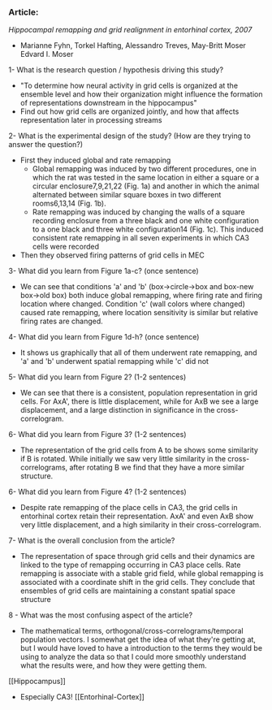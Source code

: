 ### Article: 
*Hippocampal remapping and grid realignment in entorhinal cortex, 2007*
- Marianne Fyhn, Torkel Hafting, Alessandro Treves, May-Britt Moser Edvard I. Moser

1- What is the research question / hypothesis driving this study?
- "To determine how neural activity in grid
cells is organized at the ensemble level and how their organization
might influence the formation of representations downstream in the
hippocampus"
- Find out how grid cells are organized jointly, and how that affects representation later in processing streams

2- What is the experimental design of the study? (How are they trying to answer the question?)
- First they induced global and rate remapping
	- Global remapping was induced by two different procedures, one in which the rat was tested in the same location in either a square or a circular enclosure7,9,21,22 (Fig. 1a) and another in which the animal alternated between similar square boxes in two different rooms6,13,14 (Fig. 1b).
	- Rate remapping was induced by changing the walls of a square recording enclosure from a three black and one white configuration to a one black and three white configuration14 (Fig. 1c). This induced consistent rate remapping in all seven experiments in which CA3 cells were recorded 
- Then they observed firing patterns of grid cells in MEC

3- What did you learn from Figure 1a-c? (once sentence)
- We can see that conditions 'a' and 'b' (box->circle->box and box-new box->old box) both induce global remapping, where firing rate and firing location where changed. Condition 'c' (wall colors where changed) caused rate remapping, where location sensitivity is similar but relative firing rates are changed.

4- What did you learn from Figure 1d-h? (once sentence)
- It shows us graphically that all of them underwent rate remapping, and 'a' and 'b' underwent spatial remapping while 'c' did not 

5- What did you learn from Figure 2? (1-2 sentences)
- We can see that there is a consistent, population representation in grid cells. For AxA', there is little displacement, while for AxB we see a large displacement, and a large distinction in significance in the cross-correlogram.

6- What did you learn from Figure 3? (1-2 sentences)
- The representation of the grid cells from A to be shows some similarity if B is rotated. While initially we saw very little similarity in the cross-correlograms, after rotating B we find that they have a more similar structure.

6- What did you learn from Figure 4? (1-2 sentences)
- Despite rate remapping of the place cells in CA3, the grid cells in entorhinal cortex retain their representation. AxA' and even AxB show very little displacement, and a high similarity in their cross-correlogram.

7- What is the overall conclusion from the article?
- The representation of space through grid cells and their dynamics are linked to the type of remapping occurring in CA3 place cells. Rate remapping is associate with a stable grid field, while global remapping is associated with a coordinate shift in the grid cells. They conclude that ensembles of grid cells are maintaining a constant spatial space structure

8 - What was the most confusing aspect of the article?
- The mathematical terms, orthogonal/cross-correlograms/temporal population vectors. I somewhat get the idea of what they're getting at, but I would have loved to have a introduction to the terms they would be using to analyze the data so that I could more smoothly understand what the results were, and how they were getting them. 


[[Hippocampus]]
- Especially CA3!
[[Entorhinal-Cortex]]